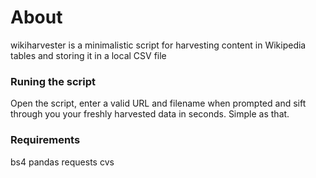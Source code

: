 # About
wikiharvester is a minimalistic script for harvesting content in Wikipedia tables and storing it in a local CSV file

### Runing the script
Open the script, enter a valid URL and filename when prompted and sift through you your freshly harvested data in seconds. Simple as that. 

### Requirements
bs4
pandas
requests
cvs
